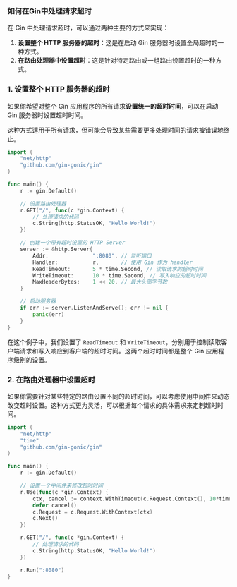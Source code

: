 ### 如何在Gin中处理请求超时

在 Gin 中处理请求超时，可以通过两种主要的方式来实现：

1. **设置整个 HTTP 服务器的超时**：这是在启动 Gin 服务器时设置全局超时的一种方式。
2. **在路由处理器中设置超时**：这是针对特定路由或一组路由设置超时的一种方式。

### 1. 设置整个 HTTP 服务器的超时

如果你希望对整个 Gin 应用程序的所有请求**设置统一的超时时间**，可以在启动 Gin 服务器时设置超时时间。

这种方式适用于所有请求，但可能会导致某些需要更多处理时间的请求被错误地终止。

```go
import (
	"net/http"
	"github.com/gin-gonic/gin"
)

func main() {
	r := gin.Default()

	// 设置路由处理器
	r.GET("/", func(c *gin.Context) {
		// 处理请求的代码
		c.String(http.StatusOK, "Hello World!")
	})

	// 创建一个带有超时设置的 HTTP Server
	server := &http.Server{
		Addr:              ":8080", // 监听端口
		Handler:           r,       // 使用 Gin 作为 handler
		ReadTimeout:       5 * time.Second, // 读取请求的超时时间
		WriteTimeout:      10 * time.Second, // 写入响应的超时时间
		MaxHeaderBytes:    1 << 20, // 最大头部字节数
	}

	// 启动服务器
	if err := server.ListenAndServe(); err != nil {
		panic(err)
	}
}
```

在这个例子中，我们设置了 `ReadTimeout` 和 `WriteTimeout`，分别用于控制读取客户端请求和写入响应到客户端的超时时间。这两个超时时间都是整个
Gin 应用程序级别的设置。

### 2. 在路由处理器中设置超时

如果你需要针对某些特定的路由设置不同的超时时间，可以考虑使用中间件来动态改变超时设置。这种方式更为灵活，可以根据每个请求的具体需求来定制超时时间。

```go
import (
	"net/http"
	"time"
	"github.com/gin-gonic/gin"
)

func main() {
	r := gin.Default()

	// 设置一个中间件来修改超时时间
	r.Use(func(c *gin.Context) {
		ctx, cancel := context.WithTimeout(c.Request.Context(), 10*time.Second)
		defer cancel()
		c.Request = c.Request.WithContext(ctx)
		c.Next()
	})

	r.GET("/", func(c *gin.Context) {
		// 处理请求的代码
		c.String(http.StatusOK, "Hello World!")
	})

	r.Run(":8080")
}
```

